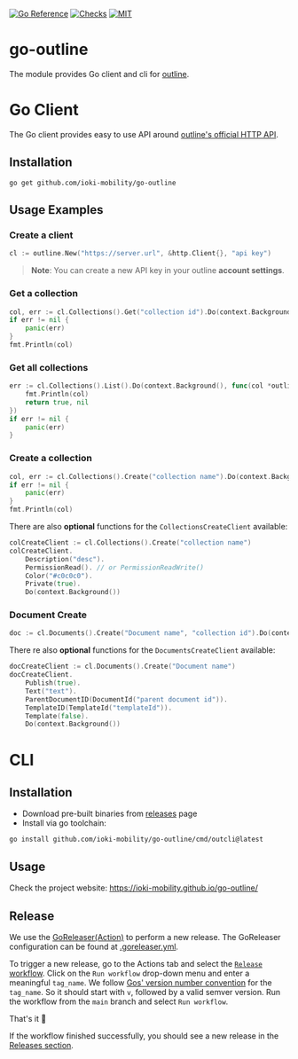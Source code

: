 [![Go Reference](https://pkg.go.dev/badge/github.com/ioki-mobility/go-outline.svg)](https://pkg.go.dev/github.com/ioki-mobility/go-outline)
[![Checks](https://github.com/ioki-mobility/go-outline/actions/workflows/checks.yml/badge.svg)](https://github.com/ioki-mobility/go-outline/actions/workflows/checks.yml)
[![MIT](https://img.shields.io/badge/license-MIT-blue.svg)](https://github.com/ioki-mobility/go-outline/blob/main/LICENSE)

# go-outline
The module provides Go client and cli for [outline](https://www.getoutline.com/).

# Go Client
The Go client provides easy to use API around [outline's official HTTP API](https://www.getoutline.com/developers).

## Installation
```shell
go get github.com/ioki-mobility/go-outline
```
## Usage Examples
### Create a client
```go
cl := outline.New("https://server.url", &http.Client{}, "api key")
```

> **Note**: You can create a new API key in your outline **account settings**.

### Get a collection
```go
col, err := cl.Collections().Get("collection id").Do(context.Background())
if err != nil {
	panic(err)
}
fmt.Println(col)
```

### Get all collections
```go
err := cl.Collections().List().Do(context.Background(), func(col *outline.Collection, err error) (bool, error) {
	fmt.Println(col)
	return true, nil
})
if err != nil {
	panic(err)
}
```

### Create a collection
```go
col, err := cl.Collections().Create("collection name").Do(context.Background()) 
if err != nil {
	panic(err)
}
fmt.Println(col)
```

There are also **optional** functions for the `CollectionsCreateClient` available:
```go
colCreateClient := cl.Collections().Create("collection name")
colCreateClient.
	Description("desc"). 
	PermissionRead(). // or PermissionReadWrite()
	Color("#c0c0c0").
	Private(true).
	Do(context.Background())
```

### Document Create
```go
doc := cl.Documents().Create("Document name", "collection id").Do(context.Background())
```

There re also **optional** functions for the `DocumentsCreateClient` available:
```go
docCreateClient := cl.Documents().Create("Document name")
docCreateClient.
	Publish(true). 
	Text("text").
	ParentDocumentID(DocumentId("parent document id")).
	TemplateID(TemplateId("templateId")).
	Template(false).
	Do(context.Background())
```


# CLI
## Installation
- Download pre-built binaries from [releases](https://github.com/ioki-mobility/go-outline/releases) page
- Install via go toolchain:
```shell
go install github.com/ioki-mobility/go-outline/cmd/outcli@latest
```

## Usage
Check the project website: https://ioki-mobility.github.io/go-outline/ 

## Release

We use the [GoReleaser(Action)](https://github.com/goreleaser/goreleaser-action) to perform a new release.
The GoReleaser configuration can be found at [.goreleaser.yml](.goreleaser.yml).

To trigger a new release, go to the Actions tab and select the [`Release` workflow](https://github.com/ioki-mobility/go-outline/actions/workflows/release.yml).
Click on the `Run workflow` drop-down menu and enter a meaningful `tag_name`.
We follow [Gos' version number convention](https://go.dev/doc/modules/version-numbers) for the `tag_name`.
So it should start with `v`, followed by a valid semver version.
Run the workflow from the `main` branch and select `Run workflow`.

That's it 🎉

If the workflow finished successfully, you should see a new release in the [Releases section](https://github.com/ioki-mobility/go-outline/releases).
